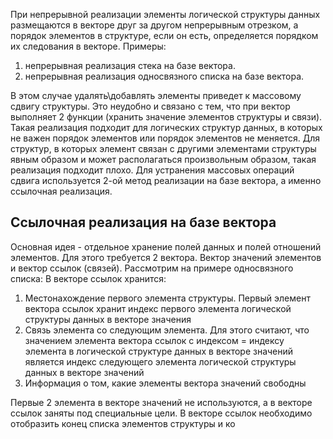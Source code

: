 При непрерывной реализации элементы логической структуры данных размещаются в векторе друг за другом непрерывным отрезком, а порядок элементов в структуре, если он есть, определяется порядком их следования в векторе. Примеры:
1. непрерывная реализация стека на базе вектора.
2. непрерывная реализация односвязного списка на базе вектора.

В этом случае удалять\добавлять элементы приведет к массовому сдвигу структуры. Это неудобно и связано с тем, что при вектор выполняет 2 функции (хранить значение элементов структуры и связи). Такая реализация подходит для логических структур данных, в которых не важен порядок элементов или порядок элементов не меняется. Для структур, в которых элемент связан с другими элементами структуры явным образом и может располагаться произвольным образом, такая реализация подходит плохо. Для устранения массовых операций сдвига используется 2-ой метод реализации на базе вектора, а именно ссылочная реализация.

## Ссылочная реализация на базе вектора
Основная идея - отдельное хранение полей данных и полей отношений элементов. Для этого требуется 2 вектора. Вектор значений элементов и вектор ссылок (связей). Рассмотрим на примере односвязного списка:
В векторе ссылок хранится:
1. Местонахождение первого элемента структуры. Первый элемент вектора ссылок хранит индекс первого элемента логической структуры данных в векторе значения
2. Связь элемента со следующим элемента. Для этого считают, что значением элемента вектора ссылок с индексом = индексу элемента в логической структуре данных в векторе значений является индекс следующего элемента логической структуры данных в векторе значений
3. Информация о том, какие элементы вектора значений свободны

Первые 2 элемента в векторе значений не используются, а в векторе ссылок заняты под специальные цели. В векторе ссылок необходимо отобразить конец списка элементов структуры и ко